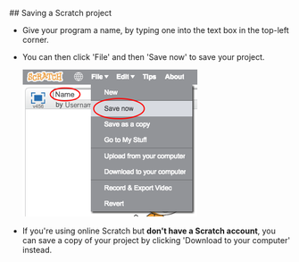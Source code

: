 ## Saving a Scratch project

+ Give your program a name, by typing one into the text box in the top-left corner.

+ You can then click 'File' and then 'Save now' to save your project.

	![screenshot](images/save.png)

+ If you're using online Scratch but __don't have a Scratch account__, you can save a copy of your project by clicking 'Download to your computer' instead.

